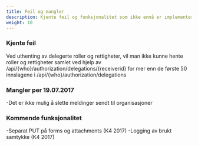 ```yaml
---
title: Feil og mangler
description: Kjente feil og funksjonalitet som ikke ennå er implementert i REST-apiet
weight: 10
---
```




### Kjente feil
 
Ved uthenting av delegerte roller og rettigheter, vil man ikke kunne hente roller og rettigheter samlet ved hjelp av /api/{who}/authorization/delegations/{receiverid}
 for mer enn de første 50 innslagene i /api/{who}/authorization/delegations

 

### Mangler per 19.07.2017
-Det er ikke mulig å slette meldinger sendt til organisasjoner

### Kommende funksjonalitet
-Separat PUT på forms og attachments (K4 2017)
-Logging av brukt samtykke (K4 2017)
